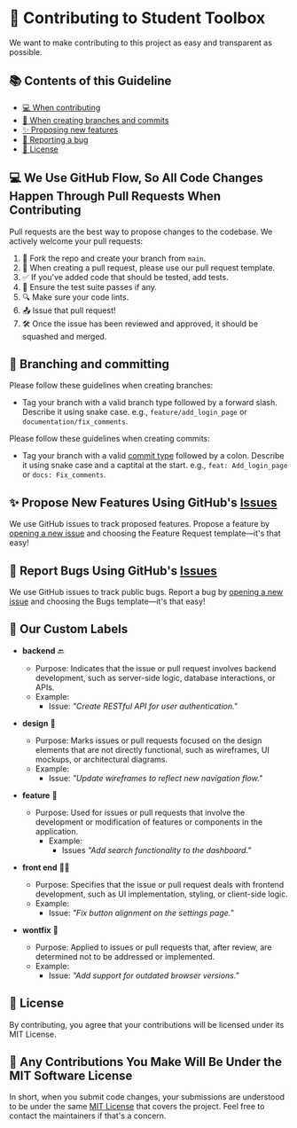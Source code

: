 # 🎒 Contributing to Student Toolbox

We want to make contributing to this project as easy and transparent as possible.

## 📚 Contents of this Guideline

- [💻 When contributing](#we-use-github-flow-so-all-code-changes-happen-through-pull-requests)
- [🌲 When creating branches and commits](#-branching-and-committing)
- [✨ Proposing new features](#propose-new-features-using-githubs-issues)
- [🐛 Reporting a bug](#report-bugs-using-githubs-issues)
- [📜 License](#license)

## 💻 We Use GitHub Flow, So All Code Changes Happen Through Pull Requests When Contributing

Pull requests are the best way to propose changes to the codebase. We actively welcome your pull requests:

1. 🍴 Fork the repo and create your branch from `main`.
2. 📝 When creating a pull request, please use our pull request template.
3. ✅ If you've added code that should be tested, add tests.
4. 🚦 Ensure the test suite passes if any.
5. 🔍 Make sure your code lints.
6. 📤 Issue that pull request!
7. 🛠️ Once the issue has been reviewed and approved, it should be squashed and merged.

## 🌲 Branching and committing

Please follow these guidelines when creating branches:

- Tag your branch with a valid branch type followed by a forward slash. Describe it using snake case. e.g., `feature/add_login_page` or `documentation/fix_comments`.

Please follow these guidelines when creating commits:

- Tag your branch with a valid [commit type](#https://github.com/pvdlg/conventional-commit-types) followed by a colon. Describe it using snake case and a captital at the start. e.g., `feat: Add_login_page` or `docs: Fix_comments`.

## ✨ Propose New Features Using GitHub's [Issues](https://github.com/Snacc-Overflow/student-toolbox/issues)

We use GitHub issues to track proposed features. Propose a feature by [opening a new issue](https://github.com/Snacc-Overflow/student-toolbox/issues/new/choose) and choosing the Feature Request template—it's that easy!

## 🐛 Report Bugs Using GitHub's [Issues](https://github.com/Snacc-Overflow/student-toolbox/issues)

We use GitHub issues to track public bugs. Report a bug by [opening a new issue](https://github.com/Snacc-Overflow/student-toolbox/issues/new/choose) and choosing the Bugs template—it's that easy!

## 🪭 Our Custom Labels

- **backend**  🔙
  - Purpose: Indicates that the issue or pull request involves backend development, such as server-side logic, database interactions, or APIs.  
  - Example: 
    - Issue: _"Create RESTful API for user authentication."_  

- **design** 🎨
  - Purpose: Marks issues or pull requests focused on the design elements that are not directly functional, such as wireframes, UI mockups, or architectural diagrams.
  - Example:
    - Issue: _"Update wireframes to reflect new navigation flow."_  

- **feature** 🐥
  - Purpose: Used for issues or pull requests that involve the development or modification of features or components in the application.  
    - Example:  
      - Issues _"Add search functionality to the dashboard."_  

- **front end** 🙇‍♀️
  - Purpose: Specifies that the issue or pull request deals with frontend development, such as UI implementation, styling, or client-side logic.  
  - Example: 
    - Issue: _"Fix button alignment on the settings page."_  

- **wontfix** 🙈
  - Purpose: Applied to issues or pull requests that, after review, are determined not to be addressed or implemented.  
  - Example: 
    - Issue: _"Add support for outdated browser versions."_  


## 📜 License

By contributing, you agree that your contributions will be licensed under its MIT License.

## 📄 Any Contributions You Make Will Be Under the MIT Software License

In short, when you submit code changes, your submissions are understood to be under the same [MIT License](https://github.com/Snacc-Overflow/student-toolbox/blob/main/LICENSE) that covers the project. Feel free to contact the maintainers if that's a concern.
